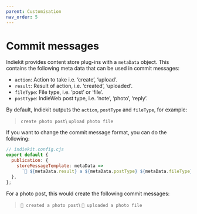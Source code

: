 ```yaml
---
parent: Customisation
nav_order: 5
---
```


# Commit messages

Indiekit provides content store plug-ins with a `metaData` object. This contains the following meta data that can be used in commit messages:

* `action`: Action to take i.e. ‘create’, ‘upload’.
* `result`: Result of action, i.e. ‘created’, ’uploaded'.
* `fileType`: File type, i.e. ’post’ or ‘file‘.
* `postType`: IndieWeb post type, i.e. ‘note’, ‘photo’, ‘reply’.

By default, Indiekit outputs the `action`, `postType` and `fileType`, for example:

> `create photo post`\\
> `upload photo file`

If you want to change the commit message format, you can do the following:

```js
// indiekit.config.cjs
export default {
  publication: {
    storeMessageTemplate: metaData =>
      `🤖 ${metaData.result} a ${metaData.postType} ${metaData.fileType}`,
  },
};
```

For a photo post, this would create the following commit messages:

> `🤖 created a photo post`\\
> `🤖 uploaded a photo file`
